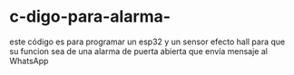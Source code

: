 # c-digo-para-alarma-
este código es para programar un esp32 y un sensor efecto hall para que su funcion sea de una alarma de puerta abierta que envía mensaje al WhatsApp  
